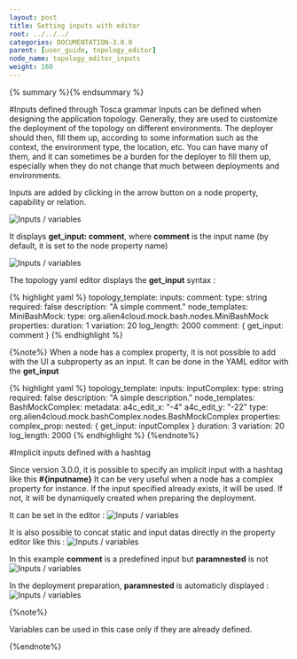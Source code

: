 ```yaml
---
layout: post
title: Setting inputs with editor
root: ../../../
categories: DOCUMENTATION-3.0.0
parent: [user_guide, topology_editor]
node_name: topology_editor_inputs
weight: 160
---
```

{% summary %}{% endsummary %}


#Inputs defined through Tosca grammar
Inputs can be defined when designing the application topology. Generally, they are used to customize the deployment of the topology on different environments. The deployer should then, fill them up, according to some information such as the context, the environment type, the location, etc. You can have many of them, and it can sometimes be a burden for the deployer to fill them up, especially when they do not change that much between deployments and environments.


Inputs are added by clicking in the arrow button on a node property, capability or relation.

![Inputs / variables](../../images/3.0.0/user_guide/topology_editor/topology_editor_input1.png)

It displays **get_input: comment**, where **comment** is the input name (by default, it is set to the node property name)

![Inputs / variables](../../images/3.0.0/user_guide/topology_editor/topology_editor_input2.png)

The topology yaml editor displays the **get_input** syntax :

{% highlight yaml %}
topology_template:
  inputs:
    comment:
      type: string
      required: false
      description: "A simple comment."
  node_templates:
    MiniBashMock:
      type: org.alien4cloud.mock.bash.nodes.MiniBashMock
      properties:
        duration: 1
        variation: 20
        log_length: 2000
        comment: { get_input: comment }
{% endhighlight %}

{%note%}
When a node has a complex property, it is not possible to add with the UI a subproperty as an input.
It can be done in the YAML editor with the **get_input**

{% highlight yaml %}
topology_template:
  inputs:
    inputComplex:
      type: string
      required: false
      description: "A simple description."
  node_templates:
    BashMockComplex:
      metadata:
        a4c_edit_x: "-4"
        a4c_edit_y: "-22"
      type: org.alien4cloud.mock.bashComplex.nodes.BashMockComplex
      properties:
        complex_prop: 
          nested: { get_input: inputComplex }
        duration: 3
        variation: 20
        log_length: 2000
{% endhighlight %}
{%endnote%}

#Implicit inputs defined with a hashtag

Since version 3.0.0, it is possible to specify an implicit input with a hashtag like this **#{inputname}**
It can be very useful when a node has a complex property for instance.
If the input specified already exists, it will be used. If not, it will be dynamiquely created when preparing the deployment.

It can be set in the editor : ![Inputs / variables](../../images/3.0.0/user_guide/topology_editor/topology_editor_input3.png)

It is also possible to concat static and input datas directly in the property editor like this :
![Inputs / variables](../../images/3.0.0/user_guide/topology_editor/topology_editor_input4.png)

In this example **comment** is a predefined input but **paramnested** is not
![Inputs / variables](../../images/3.0.0/user_guide/topology_editor/topology_editor_input5.png)

In the deployment preparation, **paramnested** is automaticly displayed :
![Inputs / variables](../../images/3.0.0/user_guide/topology_editor/topology_editor_input6.png)

{%note%}

Variables can be used in this case only if they are already defined.

{%endnote%}

